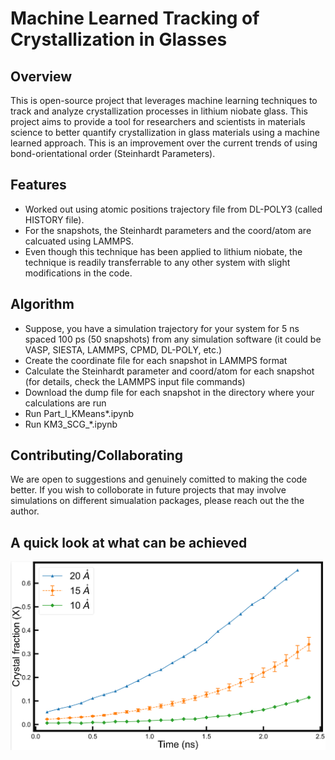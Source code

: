 # Machine Learned Tracking of Crystallization in Glasses

## Overview
This is open-source project that leverages machine learning techniques to track and analyze crystallization processes in lithium niobate glass. This project aims to provide a tool for researchers and scientists in materials science to better quantify crystallization in glass materials using a machine learned approach. This is an improvement over the current trends of using bond-orientational order (Steinhardt Parameters). 

## Features
- Worked out using atomic positions trajectory file from DL-POLY3 (called HISTORY file).
- For the snapshots, the Steinhardt parameters and the coord/atom are calcuated using LAMMPS.
- Even though this technique has been applied to lithium niobate, the technique is readily transferrable to any other system with slight modifications in the code.

## Algorithm
- Suppose, you have a simulation trajectory for your system for 5 ns spaced 100 ps (50 snapshots) from any simulation software (it could be VASP, SIESTA, LAMMPS, CPMD, DL-POLY, etc.)
- Create the coordinate file for each snapshot in LAMMPS format
- Calculate the Steinhardt parameter and coord/atom for each snapshot (for details, check the LAMMPS input file commands)
- Download the dump file for each snapshot in the directory where your calculations are run
- Run Part_I_KMeans*.ipynb
- Run KM3_SCG_*.ipynb

## Contributing/Collaborating
We are open to suggestions and genuinely comitted to making the code better. If you wish to colloborate in future projects that may involve simulations on different simualation packages, please reach out the the author. 

## A quick look at what can be achieved
![Growth Rates Predicted by ML for various seed size](https://github.com/rajendrathapa/Machine_Learned_Tracking_of_Crystalization_in_Glasses/blob/main/Growth_rates.png?raw=true)


